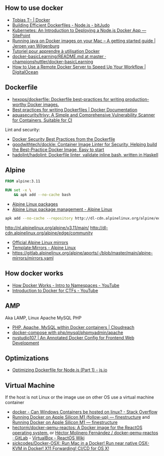 ## How to use docker

- [Tobias T– | Docker](https://tobiastom.name/explains/docker)
- [Building Efficient Dockerfiles - Node.js - bitJudo](http://bitjudo.com/blog/2014/03/13/building-efficient-dockerfiles-node-dot-js/)
- [Kubernetes: An Introduction to Deploying a Node.js Docker App — SitePoint](https://www.sitepoint.com/kubernetes-deploy-node-js-docker-app/)
- [Running java on Docker images on your Mac – A getting started guide | Jeroen van Wilgenburg](https://vanwilgenburg.wordpress.com/2017/05/15/running-java-on-docker-images-on-your-mac-a-getting-started-guide/)
- [Tutoriel pour apprendre à utilisation Docker](https://xataz.developpez.com/tutoriels/utilisation-docker/)
- [docker-basicLearning/README.md at master · championshuttler/docker-basicLearning](https://github.com/championshuttler/docker-basicLearning/blob/master/README.md)
- [How to Use a Remote Docker Server to Speed Up Your Workflow | DigitalOcean](https://www.digitalocean.com/community/tutorials/how-to-use-a-remote-docker-server-to-speed-up-your-workflow)

## Dockerfile

- [hexops/dockerfile: Dockerfile best-practices for writing production-worthy Docker images.](https://github.com/hexops/dockerfile)
- [Best practices for writing Dockerfiles | Docker Documentation](https://docs.docker.com/develop/develop-images/dockerfile_best-practices/)
- [aquasecurity/trivy: A Simple and Comprehensive Vulnerability Scanner for Containers, Suitable for CI](https://github.com/aquasecurity/trivy)

Lint and security:

- [Docker Security Best Practices from the Dockerfile](https://web.archive.org/web/20210104021357/https://cloudberry.engineering/article/dockerfile-security-best-practices/)
- [goodwithtech/dockle: Container Image Linter for Security, Helping build the Best-Practice Docker Image, Easy to start](https://github.com/goodwithtech/dockle)
- [hadolint/hadolint: Dockerfile linter, validate inline bash, written in Haskell](https://github.com/hadolint/hadolint)

## Alpine

```dockerfile
FROM alpine:3.11

RUN set -x \
    && apk add --no-cache bash
```

- [Alpine Linux packages](https://pkgs.alpinelinux.org/packages?name=npm&branch=edge#)
- [Alpine Linux package management - Alpine Linux](https://wiki.alpinelinux.org/wiki/Alpine_Linux_package_management)

```sh
apk add --no-cache --repository http://dl-cdn.alpinelinux.org/alpine/edge/main package
```

http://nl.alpinelinux.org/alpine/v3.11/main/
http://dl-cdn.alpinelinux.org/alpine/edge/community

- [Official Alpine Linux mirrors](https://mirrors.alpinelinux.org/)
- [Template:Mirrors - Alpine Linux](https://wiki.alpinelinux.org/wiki/Template:Mirrors)
- https://gitlab.alpinelinux.org/alpine/aports/-/blob/master/main/alpine-mirrors/mirrors.yaml

## How docker works

- [How Docker Works - Intro to Namespaces - YouTube](https://www.youtube.com/watch?v=-YnMr1lj4Z8)
- [Introduction to Docker for CTFs - YouTube](https://www.youtube.com/watch?v=cPGZMt4cJ0I)

## AMP

Aka LAMP, Linux Apache MySQL PHP

- [PHP, Apache, MySQL within Docker containers | Cloudreach](https://www.cloudreach.com/en/resources/blog/ct-apache-docker-containers/)
- [docker-compose with php/mysql/phpmyadmin/apache](https://gist.github.com/jcavat/2ed51c6371b9b488d6a940ba1049189b)
- [nystudio107 | An Annotated Docker Config for Frontend Web Development](https://nystudio107.com/blog/an-annotated-docker-config-for-frontend-web-development)

## Optimizations

- [Optimizing Dockerfile for Node.js (Part 1) - js.io](https://web.archive.org/web/20200913150039/https://js.io/optimizing-dockerfile-for-node-js-part-1)

## Virtual Machine

If the host is not Linux or the image use on other OS use a virtual machine container

- [docker - Can Windows Containers be hosted on linux? - Stack Overflow](https://stackoverflow.com/questions/42158596/can-windows-containers-be-hosted-on-linux)
- [Running Docker on Apple Silicon M1 (follow-up) — finestructure](https://web.archive.org/web/20201127230755/https://finestructure.co/blog/2020/11/27/running-docker-on-apple-silicon-m1-follow-up) and [Running Docker on Apple Silicon M1 — finestructure](https://web.archive.org/web/20201128004304/https://finestructure.co/blog/2020/11/27/running-docker-on-apple-silicon-m1)
- [hectorm/docker-qemu-reactos: A Docker image for the ReactOS operating system.](https://github.com/hectorm/docker-qemu-reactos) or [Héctor Molinero Fernández / docker-qemu-reactos · GitLab](https://gitlab.com/hectorm/docker-qemu-reactos) - [VirtualBox - ReactOS Wiki](https://reactos.org/wiki/VirtualBox)
- [sickcodes/Docker-OSX: Run Mac in a Docker! Run near native OSX-KVM in Docker! X11 Forwarding! CI/CD for OS X!](https://github.com/sickcodes/Docker-OSX)
